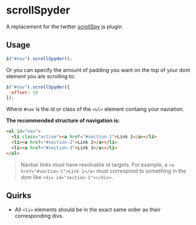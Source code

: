 # scrollSpyder

A replacement for the twitter [scrollSpy](http://twitter.github.com/bootstrap/javascript.html#scrollspy) js plugin

## Usage

```javascript
$("#nav").scrollSpyder();
```

Or you can specify the amount of padding you want on the top of your dom element you are scrolling to:

```javascript
$("#nav").scrollSpyder({
  offset: 10
});
```

Where `#nav` is the id or class of the `<ul>` element containg your naviation.

**The recommended structure of navigation is:**

```html
<ul id="nav">
  <li class="active"><a href="#section-1">Link 1</a></li>
  <li><a href="#section-2">Link 2</a></li>
  <li><a href="#section-3">Link 3</a></li>
</ul>
```

> Navbar links must have resolvable id targets. For example, a `<a href="#section-1">Link 1</a>` must correspond to something in the dom like `<div id="section-1"></div>`.

## Quirks

* All `<li>` elements should be in the exact same order as their corresponding divs.
